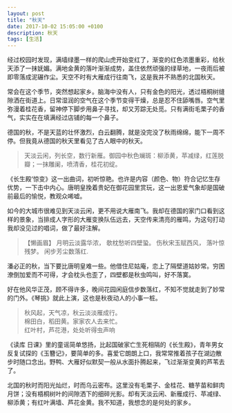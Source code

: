```yaml
---
layout: post
title: "秋天"
date: 2017-10-02 15:05:00 +0100
description: 秋天
tags: [生活]
---
```

经过校园时发现，满墙绿墨一样的爬山虎开始变红了，渐变的红色浓墨重彩，给秋天添了一抹妩媚。满地金黄的落叶渐渐成势，盖住依然顽强的绿草地，一夜雨后被即零落成泥碾作尘。天空不时有大雁成行往南飞，这是我并不熟悉的北国秋天。

常会在这个季节，突然想起家乡。脑海中没有人，只有金色的阳光，透过梧桐树缝隙洒在街道上。日常湿润的空气在这个季节变得干燥，总是忍不住舔嘴唇。空气里弥漫着桂花香，留神停下脚步用鼻子寻找，却又芳踪无处觅。只有满街毛栗子的香气，实实在在填满经过店铺的每一个鼻子。

德国的秋，不是天蓝的壮怀激烈，白云翻腾，就是没完没了秋雨绵绵，能下一周不停。但我竟从德国的秋天里看见了古人眼中的秋天。  


> 天淡云闲，列长空，数行新雁。御园中秋色斓斑：柳添黄，苹减绿，红莲脱瓣；一抹雕阑，喷清香，桂花初绽。


《长生殿‘惊变》这一出曲词，初听惊艳。也许是内容（颜色、物）符合记忆生存优势，一下击中内心。唐明皇挽着贵妃在御花园里赏玩，这一出恩爱气象却是国破前最后的愉悦，教观众唏嘘。

如今的大城市很难见到天淡云闲，更不用说大雁南飞。我却在德国的家门口看到这样的景象，当排成人字形的大雁变换队伍远去，天空传来清亮的雁鸣，为这句打动我却没见过的唱词，做了最好注解。

> 【懒画眉】 月明云淡露华浓， 欹枕愁听四壁蛩。 伤秋宋玉赋西风， 落叶惊残梦。 闲步芳尘数落红.

潘必正的秋，当下要比唐明皇难一些。他借住尼姑庵，恋上了隔壁道姑妙常。穷困潦倒加爱而不可得，才会枕头也歪了，四壁都是秋虫鸣叫，好不落寞。

好在他风华正茂，顾不得许多，晚间花园闲庭信步数落红，不知不觉就走到了妙常的门外。《琴挑》就此上演，这也是秋夜动人的小事一桩。


> 秋风起，天气凉，秋云淡淡雁成行。  
棉田白，稻田黄。家家农人去来忙。   
红叶村，芦花港，处处听得虫声响

《读库 日课》里的童谣简单悠扬，比起国破家亡生死相隔的《长生殿》，青年男女反复试探的《玉簪记》，要简单的多。喜爱它朗朗上口，我常常推着孩子在湖边散步时随口念出。野鸭、大雁好似默契一般从水面扑腾起来，飞过渐渐变黄的芦苇去了。

北国的秋时而阳光灿烂，时而乌云密布。这里没有毛栗子、金桂花、糖芋苗和鲜肉月饼；没有梧桐树叶的间隙洒下的细碎光影。却有天淡云闲、新雁成行、苹减绿、柳添黄；有红叶满墙、芦花金黄。我不知道，我想念的是何处的家乡。
